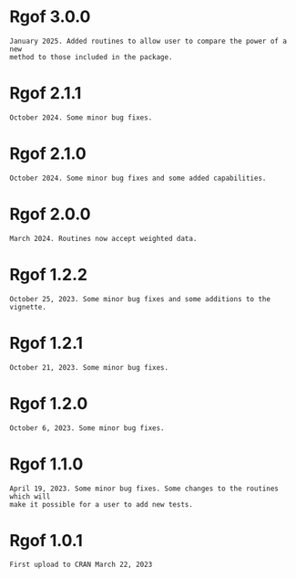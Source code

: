 # Rgof 3.0.0
    January 2025. Added routines to allow user to compare the power of a new 
    method to those included in the package.
     
# Rgof 2.1.1
    October 2024. Some minor bug fixes.
    
# Rgof 2.1.0
    October 2024. Some minor bug fixes and some added capabilities.

# Rgof 2.0.0
    March 2024. Routines now accept weighted data. 
     
# Rgof 1.2.2
    October 25, 2023. Some minor bug fixes and some additions to the vignette.

# Rgof 1.2.1
    October 21, 2023. Some minor bug fixes.
    
# Rgof 1.2.0
    October 6, 2023. Some minor bug fixes.

# Rgof 1.1.0
    April 19, 2023. Some minor bug fixes. Some changes to the routines which will
    make it possible for a user to add new tests.    


# Rgof 1.0.1
    First upload to CRAN March 22, 2023
    
                